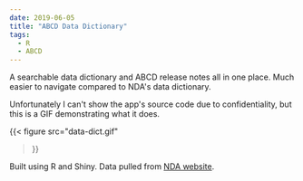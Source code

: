 ```yaml
---
date: 2019-06-05
title: "ABCD Data Dictionary"
tags:
  - R
  - ABCD
---
```


A searchable data dictionary and ABCD release notes all in one place. Much easier to navigate compared to NDA's data dictionary. 

Unfortunately I can't show the app's source code due to confidentiality, but this is a GIF demonstrating what it does.


{{< figure src="data-dict.gif"
>}}

Built using R and Shiny. Data pulled from [NDA website](https://nda.nih.gov/).